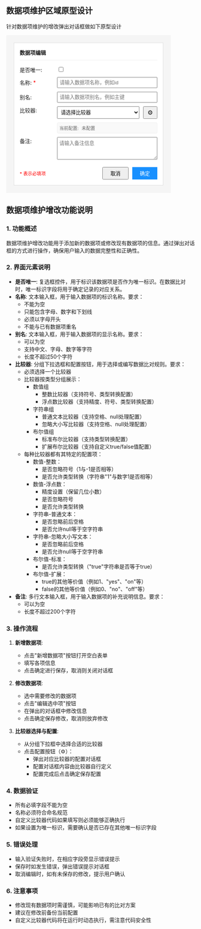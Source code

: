 ## 数据项维护区域原型设计

针对数据项维护的增改弹出对话框做如下原型设计

<div style="width: 400px; padding: 20px; background: #f5f5f5;">
    <div style="border: 1px solid #ddd; padding: 15px; background: white;">
        <!-- 标题 -->
        <div style="font-weight: bold; margin-bottom: 15px; border-bottom: 1px solid #eee; padding-bottom: 10px;">
            数据项编辑
        </div>
        <!-- 表单内容 -->
        <div style="display: flex; flex-direction: column; gap: 10px;">
            <div style="display: flex; align-items: center;">
                <label style="width: 100px;">是否唯一:</label>
                <input type="checkbox" />
            </div>
            <div style="display: flex; align-items: center;">
                <label style="width: 100px;">名称: <span style="color: red;">*</span></label>
                <input type="text" style="flex: 1; padding: 5px;" placeholder="请输入数据项名称，例如id"/>
            </div>
            <div style="display: flex; align-items: center;">
                <label style="width: 100px;">别名:</label>
                <input type="text" style="flex: 1; padding: 5px;" placeholder="请输入数据项别名，例如主键"/>
            </div>
            <div style="display: flex; align-items: start;">
                <label style="width: 100px;">比较器:</label>
                <div style="flex: 1;">
                    <!-- 比较器选择区域 -->
                    <div style="display: flex; flex-direction: column; gap: 10px;">
                        <!-- 比较器类型选择 -->
                        <div style="display: flex; gap: 10px;">
                            <select style="flex: 1; padding: 5px;" id="comparatorSelect">
                                <option value="">请选择比较器</option>
                            </select>
                            <button style="padding: 5px 10px;" id="comparatorConfig" title="配置比较器">
                                <span style="font-size: 16px;">⚙</span>
                            </button>
                        </div>
                        <!-- 当前配置预览 -->
                        <div style="font-size: 12px; color: #666; padding: 5px; background: #f9f9f9; border: 1px solid #eee; border-radius: 3px;">
                            <div style="display: flex; flex-wrap: wrap; gap: 8px;">
                                <span>当前配置:</span>
                                <span id="currentConfig">未配置</span>
                            </div>
                        </div>
                    </div>
                </div>
            </div>
            <div style="display: flex; align-items: start;">
                <label style="width: 100px;">备注:</label>
                <textarea style="flex: 1; height: 60px; padding: 5px;" placeholder="请输入备注信息"></textarea>
            </div>
        </div>
        <!-- 按钮区域 -->
        <div style="display: flex; justify-content: flex-end; gap: 10px; margin-top: 20px;">
            <div style="flex: 1; color: red; font-size: 12px; align-self: center;">* 表示必填项</div>
            <button style="padding: 5px 20px;">取消</button>
            <button style="padding: 5px 20px; background: #1890ff; color: white; border: none;">确定</button>
        </div>
    </div>
</div>

## 数据项维护增改功能说明

### 1. 功能概述
数据项维护增改功能用于添加新的数据项或修改现有数据项的信息。通过弹出对话框的方式进行操作，确保用户输入的数据完整性和正确性。

### 2. 界面元素说明
- **是否唯一**: 复选框控件，用于标识该数据项是否作为唯一标识。在数据比对时，唯一标识字段将用于确定记录的对应关系。
- **名称**: 文本输入框，用于输入数据项的标识名称。要求：
  - 不能为空
  - 只能包含字母、数字和下划线
  - 必须以字母开头
  - 不能与已有数据项重名
- **别名**: 文本输入框，用于输入数据项的显示名称。要求：
  - 可以为空
  - 支持中文、字母、数字等字符
  - 长度不超过50个字符
- **比较器**: 分组下拉选框和配置按钮，用于选择或编写数据比对规则。要求：
  - 必须选择一个比较器
  - 比较器按类型分组展示：
    * 数值组
      - 整数比较器（支持符号、类型转换配置）
      - 浮点数比较器（支持精度、符号、类型转换配置）
    * 字符串组
      - 普通文本比较器（支持空格、null处理配置）
      - 忽略大小写比较器（支持空格、null处理配置）
    * 布尔值组
      - 标准布尔比较器（支持类型转换配置）
      - 扩展布尔比较器（支持自定义true/false值配置）
  - 每种比较器都有其特定的配置项：
    * 数值-整数：
      - 是否忽略符号（1与-1是否相等）
      - 是否允许类型转换（字符串"1"与数字1是否相等）
    * 数值-浮点数：
      - 精度设置（保留几位小数）
      - 是否忽略符号
      - 是否允许类型转换
    * 字符串-普通文本：
      - 是否忽略前后空格
      - 是否允许null等于空字符串
    * 字符串-忽略大小写文本：
      - 是否忽略前后空格
      - 是否允许null等于空字符串
    * 布尔值-标准：
      - 是否允许类型转换（"true"字符串是否等于true）
    * 布尔值-扩展：
      - true的其他等价值（例如1、"yes"、"on"等）
      - false的其他等价值（例如0、"no"、"off"等）
- **备注**: 多行文本输入框，用于输入数据项的补充说明信息。要求：
  - 可以为空
  - 长度不超过200个字符

### 3. 操作流程
1. **新增数据项**:
   - 点击"新增数据项"按钮打开空白表单
   - 填写各项信息
   - 点击确定进行保存，取消则关闭对话框

2. **修改数据项**:
   - 选中需要修改的数据项
   - 点击"编辑选中项"按钮
   - 在弹出的对话框中修改信息
   - 点击确定保存修改，取消则放弃修改

3. **比较器选择与配置**:
   - 从分组下拉框中选择合适的比较器
   - 点击配置按钮（⚙）：
     * 弹出对应比较器的配置对话框
     * 配置对话框内容由比较器自行定义
     * 配置完成后点击确定保存配置

### 4. 数据验证
- 所有必填字段不能为空
- 名称必须符合命名规范
- 自定义比较器代码如果填写则必须能够正确执行
- 如果设置为唯一标识，需要确认是否已存在其他唯一标识字段

### 5. 错误处理
- 输入验证失败时，在相应字段旁显示错误提示
- 保存时如发生错误，弹出错误提示对话框
- 取消编辑时，如有未保存的修改，提示用户确认

### 6. 注意事项
- 修改现有数据项时需谨慎，可能影响已有的比对方案
- 建议在修改前备份当前配置
- 自定义比较器代码将在运行时动态执行，需注意代码安全性
